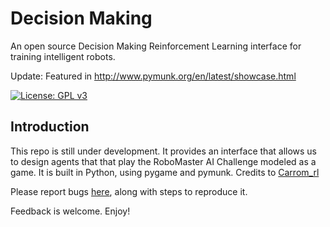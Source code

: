 Decision Making
=========

An open source Decision Making Reinforcement Learning interface for training intelligent robots.

Update: Featured in http://www.pymunk.org/en/latest/showcase.html

[![License: GPL v3](https://img.shields.io/badge/License-GPL%20v3-blue.svg)](http://www.gnu.org/licenses/gpl-3.0)


## Introduction

This repo is still under development. It provides an interface that allows us to design agents that that play the RoboMaster AI Challenge modeled as a game. It is built in Python, using pygame and pymunk. Credits to [Carrom_rl](https://github.com/samiranrl/Carrom_rl)

Please report bugs [here](https://github.com/ERA-IITK/Decision-Making/issues), along with steps to reproduce it.

Feedback is welcome. Enjoy!


